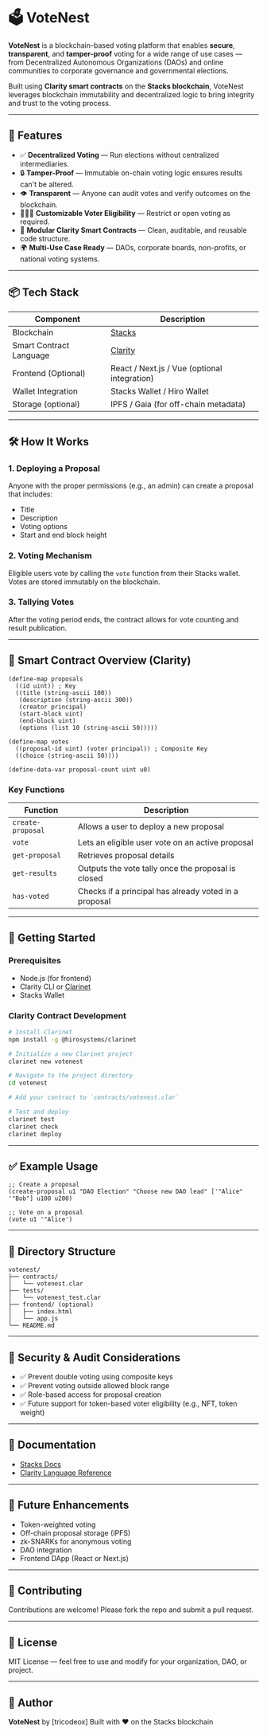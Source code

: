 # 🗳️ VoteNest

**VoteNest** is a blockchain-based voting platform that enables **secure**, **transparent**, and **tamper-proof** voting for a wide range of use cases — from Decentralized Autonomous Organizations (DAOs) and online communities to corporate governance and governmental elections.

Built using **Clarity smart contracts** on the **Stacks blockchain**, VoteNest leverages blockchain immutability and decentralized logic to bring integrity and trust to the voting process.

---

## 🚀 Features

* ✅ **Decentralized Voting** — Run elections without centralized intermediaries.
* 🔒 **Tamper-Proof** — Immutable on-chain voting logic ensures results can't be altered.
* 👁️ **Transparent** — Anyone can audit votes and verify outcomes on the blockchain.
* 🧑‍🤝‍🧑 **Customizable Voter Eligibility** — Restrict or open voting as required.
* 🧱 **Modular Clarity Smart Contracts** — Clean, auditable, and reusable code structure.
* 🌍 **Multi-Use Case Ready** — DAOs, corporate boards, non-profits, or national voting systems.

---

## 📦 Tech Stack

| Component               | Description                                                              |
| ----------------------- | ------------------------------------------------------------------------ |
| Blockchain              | [Stacks](https://www.stacks.co/)                                         |
| Smart Contract Language | [Clarity](https://docs.stacks.co/write-smart-contracts/clarity-language) |
| Frontend (Optional)     | React / Next.js / Vue (optional integration)                             |
| Wallet Integration      | Stacks Wallet / Hiro Wallet                                              |
| Storage (optional)      | IPFS / Gaia (for off-chain metadata)                                     |

---

## 🛠️ How It Works

### 1. Deploying a Proposal

Anyone with the proper permissions (e.g., an admin) can create a proposal that includes:

* Title
* Description
* Voting options
* Start and end block height

### 2. Voting Mechanism

Eligible users vote by calling the `vote` function from their Stacks wallet. Votes are stored immutably on the blockchain.

### 3. Tallying Votes

After the voting period ends, the contract allows for vote counting and result publication.

---

## 📄 Smart Contract Overview (Clarity)

```clarity
(define-map proposals
  ((id uint)) ; Key
  ((title (string-ascii 100))
   (description (string-ascii 300))
   (creator principal)
   (start-block uint)
   (end-block uint)
   (options (list 10 (string-ascii 50)))))

(define-map votes
  ((proposal-id uint) (voter principal)) ; Composite Key
  ((choice (string-ascii 50))))

(define-data-var proposal-count uint u0)
```

### Key Functions

| Function          | Description                                           |
| ----------------- | ----------------------------------------------------- |
| `create-proposal` | Allows a user to deploy a new proposal                |
| `vote`            | Lets an eligible user vote on an active proposal      |
| `get-proposal`    | Retrieves proposal details                            |
| `get-results`     | Outputs the vote tally once the proposal is closed    |
| `has-voted`       | Checks if a principal has already voted in a proposal |

---

## 🧪 Getting Started

### Prerequisites

* Node.js (for frontend)
* Clarity CLI or [Clarinet](https://docs.hiro.so/clarinet/get-started)
* Stacks Wallet

### Clarity Contract Development

```bash
# Install Clarinet
npm install -g @hirosystems/clarinet

# Initialize a new Clarinet project
clarinet new votenest

# Navigate to the project directory
cd votenest

# Add your contract to `contracts/votenest.clar`

# Test and deploy
clarinet test
clarinet check
clarinet deploy
```

---

## ✅ Example Usage

```clarity
;; Create a proposal
(create-proposal u1 "DAO Election" "Choose new DAO lead" ['"Alice" '"Bob"] u100 u200)

;; Vote on a proposal
(vote u1 '"Alice')
```

---

## 📂 Directory Structure

```
votenest/
├── contracts/
│   └── votenest.clar
├── tests/
│   └── votenest_test.clar
├── frontend/ (optional)
│   ├── index.html
│   └── app.js
└── README.md
```

---

## 🔐 Security & Audit Considerations

* ✅ Prevent double voting using composite keys
* ✅ Prevent voting outside allowed block range
* ✅ Role-based access for proposal creation
* ✅ Future support for token-based voter eligibility (e.g., NFT, token weight)

---

## 📘 Documentation

* [Stacks Docs](https://docs.stacks.co/)
* [Clarity Language Reference](https://docs.stacks.co/write-smart-contracts/reference)

---

## 🧠 Future Enhancements

* Token-weighted voting
* Off-chain proposal storage (IPFS)
* zk-SNARKs for anonymous voting
* DAO integration
* Frontend DApp (React or Next.js)

---

## 🤝 Contributing

Contributions are welcome! Please fork the repo and submit a pull request.

---

## 📜 License

MIT License — feel free to use and modify for your organization, DAO, or project.

---

## 👤 Author

**VoteNest** by \[tricodeox]
Built with ❤️ on the Stacks blockchain
